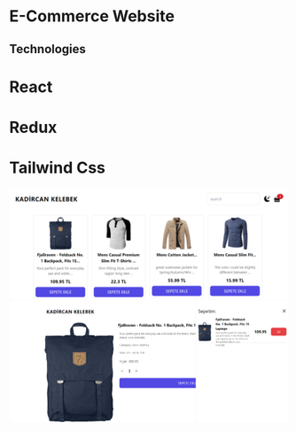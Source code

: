# E-Commerce Website

## Technologies 
# React

# Redux

# Tailwind Css

<img src="./images/e_commerce1.png">
<img src="./images/e_commerce2.png">






 